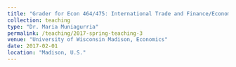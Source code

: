 ```yaml
---
title: "Grader for Econ 464/475: International Trade and Finance/Economics of Growth (Undergrad)"
collection: teaching
type: "Dr. Maria Muniagurria"
permalink: /teaching/2017-spring-teaching-3
venue: "University of Wisconsin Madison, Economics"
date: 2017-02-01
location: "Madison, U.S."
---
```



